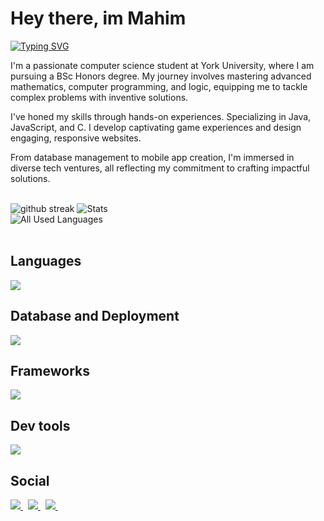 # Hey there, im Mahim
  <p>
    <a href="https://git.io/typing-svg"><img src="https://readme-typing-svg.demolab.com?          font=Source+Code+Pro&weight=1000&duration=600&pause=50&color=B7FF0B&background=01010400&multiline=true&width=435&height=150&lines=Problem+Solver;Software+Engineering;Designing+Algorithms;Game+Development;Designing+Operating+Systems;Turning+Ideas+into+Code" alt="Typing SVG" /></a>
  </p>
  <p>
   I'm a passionate computer science student at York University, where I am pursuing a BSc Honors degree. My journey involves mastering advanced mathematics, computer programming, and logic, equipping me to tackle complex problems with inventive solutions.

I've honed my skills through hands-on experiences. Specializing in Java, JavaScript, and C. I develop captivating game experiences and design engaging, responsive websites.

From database management to mobile app creation, I'm immersed in diverse tech ventures, all reflecting my commitment to crafting impactful solutions. 
  </p>
  
  <br>
<div>
  <div align="left">
    <img
      title="streaks"
      alt="github streak"
      src="https://streak-stats.demolab.com/?user=MM120-i&theme=monokai-metallian&hide_border=true"
    />
    <img
      alt="Stats"
      src="https://denvercoder1-github-readme-stats.vercel.app/api/?username=MM120-i&show_icons=true&include_all_commits=true&count_private=true&theme=great-gatsby&hide_border=true&bg_color=1F222E&title_color=F85D7F&icon_color=F8D866"
    />
  </div>
  <div align="left">
    <img
      alt="All Used Languages"
      src="https://denvercoder1-github-readme-stats.vercel.app/api/top-langs/?username=MM120-i&langs_count=8&layout=compact&theme=react&hide_border=true&bg_color=1F222E&title_color=F85D7F&icon_color=F8D866&hide=Jupyter%20Notebook,Roff"
    />
  </div>
</div>
<br>

## Languages

  <div>
    <p >
      <a href="https://skillicons.dev">
        <img src="https://skillicons.dev/icons?i=ts,js,java,c,html,css,kotlin,py" />
      </a>
    </p>
  </div>

  ## Database and Deployment
  <div>
    <p >
      <a href="https://skillicons.dev">
        <img src="https://skillicons.dev/icons?i=mongodb,prisma,github,vercel,heroku,mysql" />
      </a>
    </p>
  </div>
  
## Frameworks
  <div>
    <p >
      <a href="https://skillicons.dev">
        <img src="https://skillicons.dev/icons?i=react,nextjs,express,bootstrap,nodejs,npm,threejs,tailwind" />
      </a>
    </p>
  </div>
  
  ## Dev tools
  <div>
    <p >
      <a href="https://skillicons.dev">
        <img src="https://skillicons.dev/icons?i=git,figma,androidstudio,gradle,eclipse,windows,vscode,linux,discord,idea,powershell,bash,latex" />
      </a>
    </p>
  </div>
  
<h2 align="left">Social</h2>
 <p align="left">
   <a href="https://www.linkedin.com/in/mahim-m/">
     <img src="https://skillicons.dev/icons?i=linkedin"/>
   </a>&nbsp;
   <a href="">
     <img src="https://skillicons.dev/icons?i=discord"/>
   </a>&nbsp;
   <a href="">
     <img src="https://skillicons.dev/icons?i=instagram"/>
   </a>&nbsp;
 </p>
